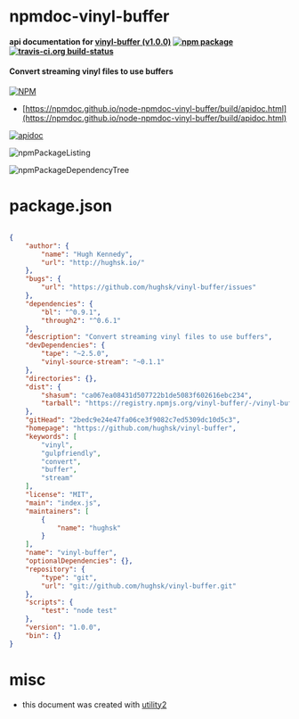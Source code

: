 # npmdoc-vinyl-buffer

#### api documentation for  [vinyl-buffer (v1.0.0)](https://github.com/hughsk/vinyl-buffer)  [![npm package](https://img.shields.io/npm/v/npmdoc-vinyl-buffer.svg?style=flat-square)](https://www.npmjs.org/package/npmdoc-vinyl-buffer) [![travis-ci.org build-status](https://api.travis-ci.org/npmdoc/node-npmdoc-vinyl-buffer.svg)](https://travis-ci.org/npmdoc/node-npmdoc-vinyl-buffer)

#### Convert streaming vinyl files to use buffers

[![NPM](https://nodei.co/npm/vinyl-buffer.png?downloads=true&downloadRank=true&stars=true)](https://www.npmjs.com/package/vinyl-buffer)

- [https://npmdoc.github.io/node-npmdoc-vinyl-buffer/build/apidoc.html](https://npmdoc.github.io/node-npmdoc-vinyl-buffer/build/apidoc.html)

[![apidoc](https://npmdoc.github.io/node-npmdoc-vinyl-buffer/build/screenCapture.buildCi.browser.%252Ftmp%252Fbuild%252Fapidoc.html.png)](https://npmdoc.github.io/node-npmdoc-vinyl-buffer/build/apidoc.html)

![npmPackageListing](https://npmdoc.github.io/node-npmdoc-vinyl-buffer/build/screenCapture.npmPackageListing.svg)

![npmPackageDependencyTree](https://npmdoc.github.io/node-npmdoc-vinyl-buffer/build/screenCapture.npmPackageDependencyTree.svg)



# package.json

```json

{
    "author": {
        "name": "Hugh Kennedy",
        "url": "http://hughsk.io/"
    },
    "bugs": {
        "url": "https://github.com/hughsk/vinyl-buffer/issues"
    },
    "dependencies": {
        "bl": "^0.9.1",
        "through2": "^0.6.1"
    },
    "description": "Convert streaming vinyl files to use buffers",
    "devDependencies": {
        "tape": "~2.5.0",
        "vinyl-source-stream": "~0.1.1"
    },
    "directories": {},
    "dist": {
        "shasum": "ca067ea08431d507722b1de5083f602616ebc234",
        "tarball": "https://registry.npmjs.org/vinyl-buffer/-/vinyl-buffer-1.0.0.tgz"
    },
    "gitHead": "2bedc9e24e47fa06ce3f9082c7ed5309dc10d5c3",
    "homepage": "https://github.com/hughsk/vinyl-buffer",
    "keywords": [
        "vinyl",
        "gulpfriendly",
        "convert",
        "buffer",
        "stream"
    ],
    "license": "MIT",
    "main": "index.js",
    "maintainers": [
        {
            "name": "hughsk"
        }
    ],
    "name": "vinyl-buffer",
    "optionalDependencies": {},
    "repository": {
        "type": "git",
        "url": "git://github.com/hughsk/vinyl-buffer.git"
    },
    "scripts": {
        "test": "node test"
    },
    "version": "1.0.0",
    "bin": {}
}
```



# misc
- this document was created with [utility2](https://github.com/kaizhu256/node-utility2)
